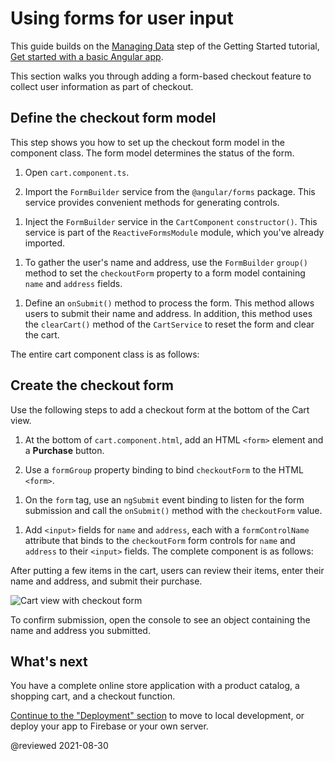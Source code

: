 # Using forms for user input

This guide builds on the [Managing Data](start/start-data "Try it: Managing Data") step of the Getting Started tutorial, [Get started with a basic Angular app](start "Get started with a basic Angular app").

This section walks you through adding a form-based checkout feature to collect user information as part of checkout.

## Define the checkout form model

This step shows you how to set up the checkout form model in the component class.
The form model determines the status of the form.

1. Open `cart.component.ts`.

1. Import the `FormBuilder` service from the `@angular/forms` package.
  This service provides convenient methods for generating controls.

  <code-example header="src/app/cart/cart.component.ts" path="getting-started/src/app/cart/cart.component.ts" region="imports">
  </code-example>

1. Inject the `FormBuilder` service in the `CartComponent` `constructor()`.
  This service is part of the `ReactiveFormsModule` module, which you've already imported.

  <code-example header="src/app/cart/cart.component.ts" path="getting-started/src/app/cart/cart.component.ts" region="inject-form-builder">
  </code-example>

1. To gather the user's name and address, use the `FormBuilder` `group()` method to set the `checkoutForm` property to a form model containing `name` and `address` fields.

  <code-example header="src/app/cart/cart.component.ts" path="getting-started/src/app/cart/cart.component.ts" region="checkout-form-group"></code-example>

1. Define an `onSubmit()` method to process the form.
  This method allows users to submit their name and address.
  In addition, this method uses the `clearCart()` method of the `CartService` to reset the form and clear the cart.

  The entire cart component class is as follows:

  <code-example header="src/app/cart/cart.component.ts" path="getting-started/src/app/cart/cart.component.ts">
  </code-example>

## Create the checkout form

Use the following steps to add a checkout form at the bottom of the Cart view.

1. At the bottom of `cart.component.html`, add an HTML `<form>` element and a **Purchase** button.

1. Use a `formGroup` property binding to bind `checkoutForm` to the HTML `<form>`.

  <code-example header="src/app/cart/cart.component.html" path="getting-started/src/app/cart/cart.component.3.html" region="checkout-form">
  </code-example>

1. On the `form` tag, use an `ngSubmit` event binding to listen for the form submission and call the `onSubmit()` method with the `checkoutForm` value.

  <code-example path="getting-started/src/app/cart/cart.component.html" header="src/app/cart/cart.component.html (cart component template detail)" region="checkout-form-1">
  </code-example>

1. Add `<input>` fields for `name` and `address`, each with a `formControlName` attribute that binds to the `checkoutForm` form controls for `name` and `address` to their `<input>` fields.
  The complete component is as follows:

  <code-example path="getting-started/src/app/cart/cart.component.html" header="src/app/cart/cart.component.html" region="checkout-form-2">
  </code-example>

After putting a few items in the cart, users can review their items, enter their name and address, and submit their purchase.

<div class="lightbox">
  <img src='generated/images/guide/start/cart-with-items-and-form.png' alt="Cart view with checkout form">
</div>

To confirm submission, open the console to see an object containing the name and address you submitted.

## What's next

You have a complete online store application with a product catalog, a shopping cart, and a checkout function.

[Continue to the "Deployment" section](start/start-deployment "Try it: Deployment") to move to local development, or deploy your app to Firebase or your own server.

@reviewed 2021-08-30
